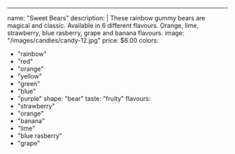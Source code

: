 ---
name: "Sweet Bears"
description: |
  These rainbow gummy bears are magical and classic. Available in 6 different flavours. Orange, lime, strawberry, blue rasberry, grape and banana flavours.
image: "/images/candies/candy-12.jpg"
price: $6.00
colors:
  - "rainbow"
  - "red"
  - "orange"
  - "yellow"
  - "green"
  - "blue"
  - "purple"
shape: "bear"
taste: "fruity"
flavours:
  - "strawberry"
  - "orange"
  - "banana"
  - "lime"
  - "blue rasberry"
  - "grape"
